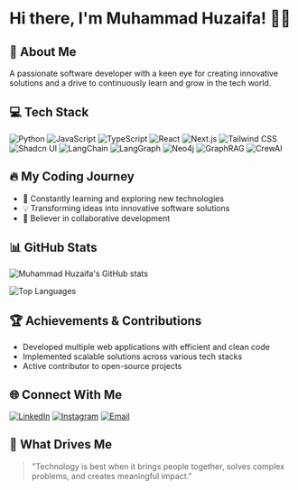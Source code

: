 # Hi there, I'm Muhammad Huzaifa! 👋🚀

## 🌟 About Me
A passionate software developer with a keen eye for creating innovative solutions and a drive to continuously learn and grow in the tech world.

## 💻 Tech Stack
![Python](https://img.shields.io/badge/Python-3776AB?style=for-the-badge&logo=python&logoColor=white)
![JavaScript](https://img.shields.io/badge/JavaScript-F7DF1E?style=for-the-badge&logo=javascript&logoColor=black)
![TypeScript](https://img.shields.io/badge/TypeScript-007ACC?style=for-the-badge&logo=typescript&logoColor=white)
![React](https://img.shields.io/badge/React-20232A?style=for-the-badge&logo=react&logoColor=61DAFB)
![Next.js](https://img.shields.io/badge/Next.js-000000?style=for-the-badge&logo=nextdotjs&logoColor=white)
![Tailwind CSS](https://img.shields.io/badge/Tailwind_CSS-38B2AC?style=for-the-badge&logo=tailwind-css&logoColor=white)
![Shadcn UI](https://img.shields.io/badge/Shadcn_UI-000000?style=for-the-badge&logo=shadcn/ui&logoColor=white)
![LangChain](https://img.shields.io/badge/LangChain-1C3D5A?style=for-the-badge&logo=data:image/svg+xml;base64,YOUR_CUSTOM_LOGO)
![LangGraph](https://img.shields.io/badge/LangGraph-1C3D5A?style=for-the-badge&logo=data:image/svg+xml;base64,YOUR_CUSTOM_LOGO)
![Neo4j](https://img.shields.io/badge/Neo4j-008CC1?style=for-the-badge&logo=neo4j&logoColor=white)
![GraphRAG](https://img.shields.io/badge/GraphRAG-4CAF50?style=for-the-badge&logo=data:image/svg+xml;base64,YOUR_CUSTOM_LOGO)
![CrewAI](https://img.shields.io/badge/CrewAI-5A2D81?style=for-the-badge&logo=ai&logoColor=white)

## 🔥 My Coding Journey
- 🌱 Constantly learning and exploring new technologies
- 💡 Transforming ideas into innovative software solutions
- 🤝 Believer in collaborative development

## 📊 GitHub Stats
![Muhammad Huzaifa's GitHub stats](https://github-readme-stats.vercel.app/api?username=EngHuzaifa&show_icons=true&theme=radical)

![Top Languages](https://github-readme-stats.vercel.app/api/top-langs/?username=EngHuzaifa&layout=compact&theme=radical)

## 🏆 Achievements & Contributions
- Developed multiple web applications with efficient and clean code
- Implemented scalable solutions across various tech stacks
- Active contributor to open-source projects

## 🌐 Connect With Me
[![LinkedIn](https://img.shields.io/badge/LinkedIn-0077B5?style=for-the-badge&logo=linkedin&logoColor=white)](http://linkedin.com/in/muhammad-huzaifa-79ab1a2a1?utm_source=share&utm_campaign=share_via&utm_content=profile&utm_medium=ios_app)
[![Instagram](https://img.shields.io/badge/Instagram-E4405F?style=for-the-badge&logo=instagram&logoColor=white)](https://www.instagram.com/huzaifa_ai_eng/profilecard)
[![Email](https://img.shields.io/badge/Email-D14836?style=for-the-badge&logo=gmail&logoColor=white)](mailto:muhammadhuzaifaai890@gmail.com)

## 🚀 What Drives Me
> "Technology is best when it brings people together, solves complex problems, and creates meaningful impact."
